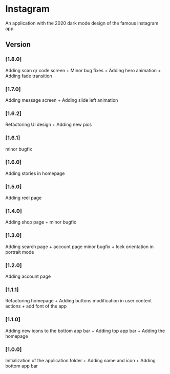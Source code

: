 # Instagram
An application with the 2020 dark mode design of the famous instagram app.

## Version
### [1.8.0] 
Adding scan qr code screen + Minor bug fixes + Adding hero animation + Adding fade transition

### [1.7.0] 
Adding message screen + Adding slide left animation

### [1.6.2] 
Refactoring UI design + Adding new pics

### [1.6.1] 
minor bugfix

### [1.6.0] 
Adding stories in homepage

### [1.5.0] 
Adding reel page

### [1.4.0] 
Adding shop page + minor bugfix

### [1.3.0] 
Adding search page + account page minor bugfix + lock orientation in portrait mode

### [1.2.0] 
Adding account page

### [1.1.1] 
Refactoring homepage + Adding buttons modification in user content actions + add font of the app

### [1.1.0] 
Adding new icons to the bottom app bar + Adding top app bar + Adding the homepage

### [1.0.0] 
Initialization of the application folder + Adding name and icon + Adding bottom app bar
